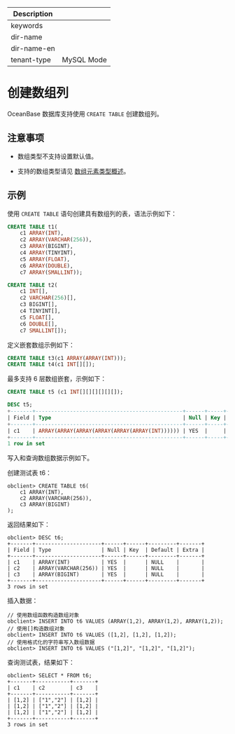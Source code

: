 | Description   |                 |
|---------------|-----------------|
| keywords      |                 |
| dir-name      |                 |
| dir-name-en   |                 |
| tenant-type   | MySQL Mode      |

# 创建数组列

OceanBase 数据库支持使用 `CREATE TABLE` 创建数组列。

## 注意事项

* 数组类型不支持设置默认值。

* 支持的数组类型请见 [数组元素类型概述](100.array-data-type-overview-of-mysql-mode.md)。

## 示例

使用 `CREATE TABLE` 语句创建具有数组列的表，语法示例如下：

```sql
CREATE TABLE t1(
    c1 ARRAY(INT), 
    c2 ARRAY(VARCHAR(256)), 
    c3 ARRAY(BIGINT), 
    c4 ARRAY(TINYINT), 
    c5 ARRAY(FLOAT), 
    c6 ARRAY(DOUBLE), 
    c7 ARRAY(SMALLINT));
```

```sql
CREATE TABLE t2(
    c1 INT[], 
    c2 VARCHAR(256)[], 
    c3 BIGINT[], 
    c4 TINYINT[], 
    c5 FLOAT[], 
    c6 DOUBLE[], 
    c7 SMALLINT[]);
```

定义嵌套数组示例如下：

```sql
CREATE TABLE t3(c1 ARRAY(ARRAY(INT)));
CREATE TABLE t4(c1 INT[][]);
```

最多支持 6 层数组嵌套，示例如下：

```sql
CREATE TABLE t5 (c1 INT[][][][][][]);

DESC t5;
+-------+-----------------------------------------------+------+-----+---------+-------+
| Field | Type                                          | Null | Key | Default | Extra |
+-------+-----------------------------------------------+------+-----+---------+-------+
| c1    | ARRAY(ARRAY(ARRAY(ARRAY(ARRAY(ARRAY(INT)))))) | YES  |     | NULL    |       |
+-------+-----------------------------------------------+------+-----+---------+-------+
1 row in set
```

写入和查询数组数据示例如下。

创建测试表 t6：

```shell
obclient> CREATE TABLE t6(
    c1 ARRAY(INT), 
    c2 ARRAY(VARCHAR(256)), 
    c3 ARRAY(BIGINT)
);
```

返回结果如下：

```shell
obclient> DESC t6;
+-------+---------------------+------+------+---------+-------+
| Field | Type                | Null | Key  | Default | Extra |
+-------+---------------------+------+------+---------+-------+
| c1    | ARRAY(INT)          | YES  |      | NULL    |       |
| c2    | ARRAY(VARCHAR(256)) | YES  |      | NULL    |       |
| c3    | ARRAY(BIGINT)       | YES  |      | NULL    |       |
+-------+---------------------+------+------+---------+-------+
3 rows in set
```

插入数据：

```shell
// 使用数组函数构造数组对象
obclient> INSERT INTO t6 VALUES (ARRAY(1,2), ARRAY(1,2), ARRAY(1,2));
// 使用[]构造数组对象
obclient> INSERT INTO t6 VALUES ([1,2], [1,2], [1,2]);
// 使用格式化的字符串写入数组数据
obclient> INSERT INTO t6 VALUES ("[1,2]", "[1,2]", "[1,2]");
```

查询测试表，结果如下：

```shell
obclient> SELECT * FROM t6;
+-------+-----------+-------+
| c1    | c2        | c3    |
+-------+-----------+-------+
| [1,2] | ["1","2"] | [1,2] |
| [1,2] | ["1","2"] | [1,2] |
| [1,2] | ["1","2"] | [1,2] |
+-------+-----------+-------+
3 rows in set
```